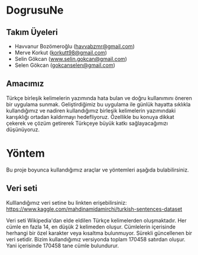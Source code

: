 # DogrusuNe

## Takım Üyeleri

   *   Havvanur Bozömeroğlu (havvabzmr@gmail.com)
   *   Merve Korkut (korkutt98@gmail.com)
   *   Selin Gökcan (www.selin.gokcan@gmail.com)
   *   Selen Gökcan (gokcanselen@gmail.com) 


## Amacımız

Türkçe birleşik kelimelerin yazımında hata bulan ve doğru kullanımını öneren bir uygulama sunmak. Geliştirdiğimiz bu uygulama ile günlük hayatta sıklıkla kullandığımız ve nadiren kullandığımız birleşik kelimelerin yazımındaki karışıklığı ortadan kaldırmayı hedefliyoruz. Özellikle bu konuya dikkat çekerek ve çözüm getirerek Türkçeye büyük katkı sağlayacağımızı düşünüyoruz.


# Yöntem 

Bu proje boyunca kullandığımız araçlar ve yöntemleri aşağıda bulabilirsiniz.

## Veri seti

Kulllandığımız veri setine bu linkten erişebilirsiniz:
https://www.kaggle.com/mahdinamidamirchi/turkish-sentences-dataset

Veri seti Wikipedia'dan elde eldilen Türkçe kelimelerden oluşmaktadır. Her cümle en fazla 14, en düşük 2 kelimeden oluşur. Cümlelerin içerisinde herhangi bir özel karakter veya kısaltma bulunmuyor. Sürekli güncellenen bir veri setidir. Bizim kullandığımız versiyonda toplam 170458 satırdan oluşur. Yani içerisinde 170458 tane cümle bulundurur.
